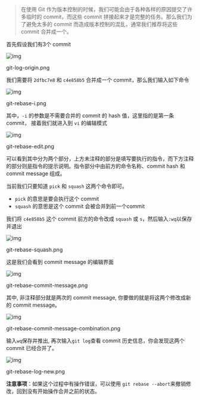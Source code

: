 > 在使用 Git 作为版本控制的时候，我们可能会由于各种各样的原因提交了许多临时的 commit，而这些 commit 拼接起来才是完整的任务。那么我们为了避免太多的 commit 而造成版本控制的混乱，通常我们推荐将这些 commit 合并成一个。

首先假设我们有3个 commit

![img](https://upload-images.jianshu.io/upload_images/228805-ffd461efeb8a26a2.png?imageMogr2/auto-orient/strip|imageView2/2/w/1184/format/webp)

git-log-origin.png

我们需要将 `2dfbc7e8` 和 `c4e858b5` 合并成一个 commit，那么我们输入如下命令

![img](https://upload-images.jianshu.io/upload_images/228805-e96334b872909dc4.png?imageMogr2/auto-orient/strip|imageView2/2/w/1184/format/webp)

git-rebase-i.png

其中，`-i` 的参数是不需要合并的 commit 的 hash 值，这里指的是第一条 commit， 接着我们就进入到 `vi` 的编辑模式

![img](https://upload-images.jianshu.io/upload_images/228805-fce11005e6ee8e2d.png?imageMogr2/auto-orient/strip|imageView2/2/w/1184/format/webp)

git-rebase-edit.png

可以看到其中分为两个部分，上方未注释的部分是填写要执行的指令，而下方注释的部分则是指令的提示说明。指令部分中由前方的命令名称、commit hash 和 commit message 组成。

当前我们只要知道 `pick` 和 `squash` 这两个命令即可。

- `pick` 的意思是要会执行这个 commit
- `squash` 的意思是这个 commit 会被合并到前一个commit

我们将 `c4e858b5` 这个 commit 前方的命令改成 `squash` 或 `s`，然后输入`:wq`以保存并退出

![img](https://upload-images.jianshu.io/upload_images/228805-8c742e137feb7ce5.png?imageMogr2/auto-orient/strip|imageView2/2/w/1184/format/webp)

git-rebase-squash.png

这是我们会看到 commit message 的编辑界面

![img](https://upload-images.jianshu.io/upload_images/228805-e0ca7e9d694e3f52.png?imageMogr2/auto-orient/strip|imageView2/2/w/1184/format/webp)

git-rebase-commit-message.png

其中, 非注释部分就是两次的 commit message, 你要做的就是将这两个修改成新的 commit message。

![img](https://upload-images.jianshu.io/upload_images/228805-7bb2a59daa90975c.png?imageMogr2/auto-orient/strip|imageView2/2/w/1200/format/webp)

git-rebase-commit-message-combination.png

输入`wq`保存并推出, 再次输入`git log`查看 commit 历史信息，你会发现这两个 commit 已经合并了。

![img](https://upload-images.jianshu.io/upload_images/228805-aa15aa1014eadbcf.png?imageMogr2/auto-orient/strip|imageView2/2/w/1200/format/webp)

git-rebase-log-new.png

**注意事项**：如果这个过程中有操作错误，可以使用 `git rebase --abort`来撤销修改，回到没有开始操作合并之前的状态。
